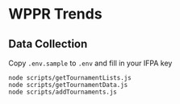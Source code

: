 # WPPR Trends

## Data Collection
Copy `.env.sample` to `.env` and fill in your IFPA key

    node scripts/getTournamentLists.js
    node scripts/getTournamentData.js
    node scripts/addTournaments.js

